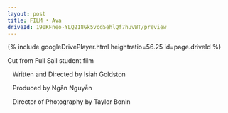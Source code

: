 ```yaml
---
layout: post
title: FILM • Ava
driveId: 190KFneo-YLQ218Gk5vcd5ehlQf7huvWT/preview 
---
```




{% include googleDrivePlayer.html heightratio=56.25 id=page.driveId %}


Cut from Full Sail student film

&nbsp;&nbsp;&nbsp;Written and Directed by Isiah Goldston

&nbsp;&nbsp;&nbsp;Produced by Ngân Nguyễn

&nbsp;&nbsp;&nbsp;Director of Photography by Taylor Bonin
